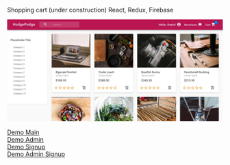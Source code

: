 Shopping cart (under construction) React, Redux, Firebase

![screenshot](screenshot.jpg)

[Demo Main](https://hodge-podge.herokuapp.com/)\
[Demo Admin](https://hodge-podge.herokuapp.com/admin)\
[Demo Signup](https://hodge-podge.herokuapp.com/signup)\
[Demo Admin Signup](https://hodge-podge.herokuapp.com/admin-signup)
